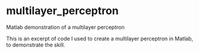# multilayer_perceptron
Matlab demonstration of a multilayer perceptron


This is an excerpt of code I used to create a multilayer perceptron in Matlab, to demonstrate the skill. 
